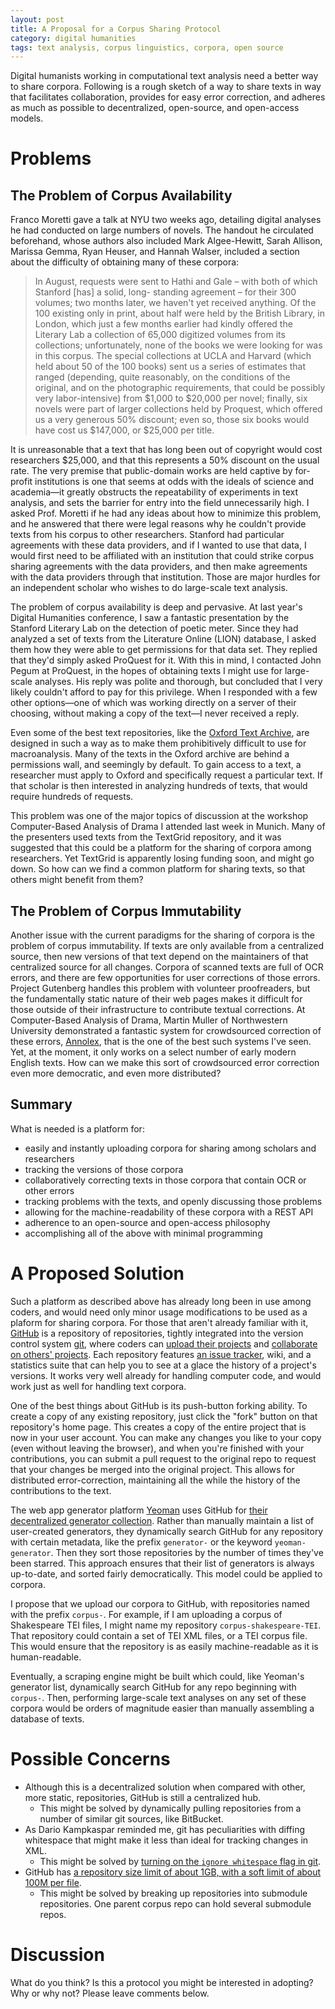 ```yaml
---
layout: post
title: A Proposal for a Corpus Sharing Protocol
category: digital humanities
tags: text analysis, corpus linguistics, corpora, open source
---
```


Digital humanists working in computational text analysis need a better way to share corpora. Following is a rough sketch of a way to share texts in way that facilitates collaboration, provides for easy error correction, and adheres as much as possible to decentralized, open-source, and open-access models.

# Problems

## The Problem of Corpus Availability
Franco Moretti gave a talk at NYU two weeks ago, detailing digital analyses he had conducted on large numbers of novels. The handout he circulated beforehand, whose authors also included Mark Algee-Hewitt, Sarah Allison, Marissa Gemma, Ryan Heuser, and Hannah Walser, included a section about the difficulty of obtaining many of these corpora:

>In August, requests were sent to Hathi and Gale – with both of which Stanford [has] a solid, long- standing agreement – for their 300 volumes; two months later, we haven't yet received anything. Of the 100 existing only in print, about half were held by the British Library, in London, which just a few months earlier had kindly offered the Literary Lab a collection of 65,000 digitized volumes from its collections; unfortunately, none of the books we were looking for was in this corpus. The special collections at UCLA and Harvard (which held about 50 of the 100 books) sent us a series of estimates that ranged (depending, quite reasonably, on the conditions of the original, and on the photographic requirements, that could be possibly very labor-intensive) from $1,000 to $20,000 per novel; finally, six novels were part of larger collections held by Proquest, which offered us a very generous 50% discount; even so, those six books would have cost us $147,000, or $25,000 per title.

It is unreasonable that a text that has long been out of copyright would cost researchers $25,000, and that this represents a 50% discount on the usual rate. The very premise that public-domain works are held captive by for-profit institutions is one that seems at odds with the ideals of science and academia—it greatly obstructs the repeatability of experiments in text analysis, and sets the barrier for entry into the field unnecessarily high. I asked Prof. Moretti if he had any ideas about how to minimize this problem, and he answered that there were legal reasons why he couldn't provide texts from his corpus to other researchers. Stanford had particular agreements with these data providers, and if I wanted to use that data, I would first need to be affiliated with an institution that could strike corpus sharing agreements with the data providers, and then make agreements with the data providers through that institution. Those are major hurdles for an independent scholar who wishes to do large-scale text analysis.  

The problem of corpus availability is deep and pervasive. At last year's Digital Humanities conference, I saw a fantastic presentation by the Stanford Literary Lab on the detection of poetic meter. Since they had analyzed a set of texts from the Literature Online (LION) database, I asked them how they were able to get permissions for that data set. They replied that they'd simply asked ProQuest for it. With this in mind, I contacted John Pegum at ProQuest, in the hopes of obtaining texts I might use for large-scale analyses. His reply was polite and thorough, but concluded that I very likely couldn't afford to pay for this privilege. When I responded with a few other options—one of which was working directly on a server of their choosing, without making a copy of the text—I never received a reply.

Even some of the best text repositories, like the [Oxford Text Archive](http://ota.ahds.ac.uk/), are designed in such a way as to make them prohibitively difficult to use for macroanalysis. Many of the texts in the Oxford archive are behind a permissions wall, and seemingly by default. To gain access to a text, a researcher must apply to Oxford and specifically request a particular text. If that scholar is then interested in analyzing hundreds of texts, that would require hundreds of requests.

This problem was one of the major topics of discussion at the workshop Computer-Based Analysis of Drama I attended last week in Munich. Many of the presenters used texts from the TextGrid repository, and it was suggested that this could be a platform for the sharing of corpora among researchers. Yet TextGrid is apparently losing funding soon, and might go down. So how can we find a common platform for sharing texts, so that others might benefit from them?   

## The Problem of Corpus Immutability

Another issue with the current paradigms for the sharing of corpora is the problem of corpus immutability. If texts are only available from a centralized source, then new versions of that text depend on the maintainers of that centralized source for all changes. Corpora of scanned texts are full of OCR errors, and there are few opportunities for user corrections of those errors. Project Gutenberg handles this problem with volunteer proofreaders, but the fundamentally static nature of their web pages makes it difficult for those outside of their infrastructure to contribute textual corrections. At Computer-Based Analysis of Drama, Martin Muller of Northwestern University demonstrated a fantastic system for crowdsourced correction of these errors, [Annolex](http://annolex.at.northwestern.edu/), that is the one of the best such systems I've seen. Yet, at the moment, it only works on a select number of early modern English texts. How can we make this sort of crowdsourced error correction even more democratic, and even more distributed?

## Summary

What is needed is a platform for:

 * easily and instantly uploading corpora for sharing among scholars and researchers
 * tracking the versions of those corpora
 * collaboratively correcting texts in those corpora that contain OCR or other errors
 * tracking problems with the texts, and openly discussing those problems
 * allowing for the machine-readability of these corpora with a REST API
 * adherence to an open-source and open-access philosophy
 * accomplishing all of the above with minimal programming

# A Proposed Solution

Such a platform as described above has already long been in use among coders, and would need only minor usage modifications to be used as a plaform for sharing corpora. For those that aren't already familiar with it, [GitHub](https://github.com) is a repository of repositories, tightly integrated into the version control system [git](http://git-scm.com/book/en/v2/Getting-Started-Git-Basics), where coders can [upload their projects](https://guides.github.com/introduction/getting-your-project-on-github/) and [collaborate on others' projects](https://guides.github.com/activities/forking/). Each repository features [an issue tracker](https://guides.github.com/features/issues/), wiki, and a statistics suite that can help you to see at a glace the history of a project's versions. It works very well already for handling computer code, and would work just as well for handling text corpora.  

One of the best things about GitHub is its push-button forking ability. To create a copy of any existing repository, just click the "fork" button on that repository's home page. This creates a copy of the entire project that is now in your user account. You can make any changes you like to your copy (even without leaving the browser), and when you're finished with your contributions, you can submit a pull request to the original repo to request that your changes be merged into the original project. This allows for distributed error-correction, maintaining all the while the history of the contributions to the text.   

The web app generator platform [Yeoman](http://yeoman.io/) uses GitHub for [their decentralized generator collection](http://yeoman.io/generators/). Rather than manually maintain a list of user-created generators, they dynamically search GitHub for any repository with certain metadata, like the prefix `generator-` or the keyword `yeoman-generator`. Then they sort those repositories by the number of times they've been starred. This approach ensures that their list of generators is always up-to-date, and sorted fairly democratically. This model could be applied to corpora.  

I propose that we upload our corpora to GitHub, with repositories named with the prefix `corpus-`. For example, if I am uploading a corpus of Shakespeare TEI files, I might name my repository `corpus-shakespeare-TEI`. That repository could contain a set of TEI XML files, or a TEI corpus file. This would ensure that the repository is as easily machine-readable as it is human-readable.

Eventually, a scraping engine might be built which could, like Yeoman's generator list, dynamically search GitHub for any repo beginning with `corpus-`. Then, performing large-scale text analyses on any set of these corpora would be orders of magnitude easier than manually assembling a database of texts.

# Possible Concerns

 * Although this is a decentralized solution when compared with other, more static, repositories, GitHub is still a centralized hub.
   - This might be solved by dynamically pulling repositories from a number of similar git sources, like BitBucket.
 * As Dario Kampkaspar reminded me, git has peculiarities with diffing whitespace that might make it less than ideal for tracking changes in XML.  
   - This might be solved by [turning on the `ignore whitespace` flag in git](http://stackoverflow.com/questions/9776527/merging-without-whitespace-conflicts).
 * GitHub has [a repository size limit of about 1GB, with a soft limit of about 100M per file](https://help.github.com/articles/what-is-my-disk-quota/).
   - This might be solved by breaking up repositories into submodule repositories. One parent corpus repo can hold several submodule repos.

# Discussion
What do you think? Is this a protocol you might be interested in adopting? Why or why not? Please leave comments below.
